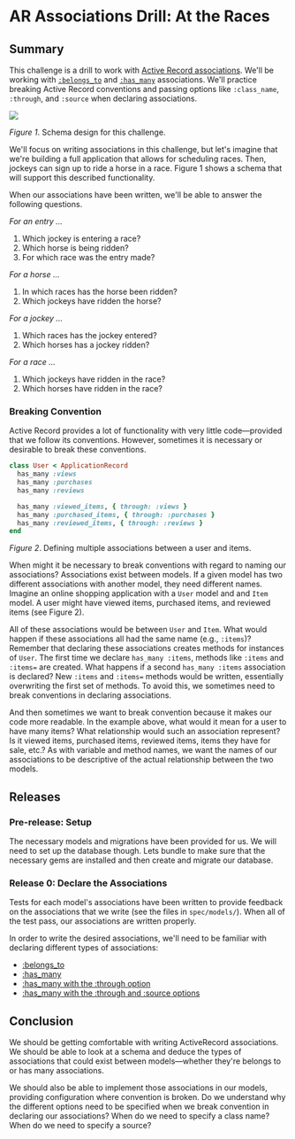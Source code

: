 # AR Associations Drill: At the Races

## Summary
This challenge is a drill to work with [Active Record associations][RailsGuides Associations].  We'll be working with [`:belongs_to`][belongs_to] and [`:has_many`][has_many] associations.  We'll practice breaking Active Record conventions and passing options like `:class_name`, `:through`, and `:source` when declaring associations.

![](races_schema.png)

*Figure 1*. Schema design for this challenge.

We'll focus on writing associations in this challenge, but let's imagine that we're building a full application that allows for scheduling races.  Then, jockeys can sign up to ride a horse in a race.  Figure 1 shows a schema that will support this described functionality. 

When our associations have been written, we'll be able to answer the following questions.

*For an entry ...*

1. Which jockey is entering a race?
2. Which horse is being ridden?
3. For which race was the entry made?

*For a horse ...*

1. In which races has the horse been ridden?
2. Which jockeys have ridden the horse?

*For a jockey ...*

1. Which races has the jockey entered?
2. Which horses has a jockey ridden?

*For a race ...*

1. Which jockeys have ridden in the race?
2. Which horses have ridden in the race?


### Breaking Convention
Active Record provides a lot of functionality with very little code—provided that we follow its conventions.  However, sometimes it is necessary or desirable to break these conventions.

```ruby
class User < ApplicationRecord
  has_many :views
  has_many :purchases
  has_many :reviews

  has_many :viewed_items, { through: :views }
  has_many :purchased_items, { through: :purchases }
  has_many :reviewed_items, { through: :reviews }
end
```
*Figure 2*. Defining multiple associations between a user and items.

When might it be necessary to break conventions with regard to naming our associations?  Associations exist between models.  If a given model has two different associations with another model, they need different names.  Imagine an online shopping application with a `User` model and and `Item` model.  A user might have viewed items, purchased items, and reviewed items (see Figure 2).  

All of these associations would be between `User` and `Item`. What would happen if these associations all had the same name (e.g., `:items`)?  Remember that declaring these associations creates methods for instances of `User`.  The first time we declare `has_many :items`, methods like `:items` and `:items=` are created.  What happens if a second `has_many :items` association is declared?  New `:items` and `:items=` methods would be written, essentially overwriting the first set of methods.  To avoid this, we sometimes need to break conventions in declaring associations.

And then sometimes we want to break convention because it makes our code more readable.  In the example above, what would it mean for a user to have many items?  What relationship would such an association represent?  Is it viewed items, purchased items, reviewed items, items they have for sale, etc.?  As with variable and method names, we want the names of our associations to be descriptive of the actual relationship between the two models.


## Releases

### Pre-release: Setup
The necessary models and migrations have been provided for us.  We will need to set up the database though.  Lets bundle to make sure that the necessary gems are installed and then create and migrate our database.


### Release 0: Declare the Associations
Tests for each model's associations have been written to provide feedback on the associations that we write (see the files in `spec/models/`).  When all of the test pass, our associations are written properly.

In order to write the desired associations, we'll need to be familiar with declaring different types of associations:

- [:belongs_to][RailsGuides belongs_to]
- [:has_many][RailsGuides has_many]
- [:has_many with the :through option][RailsGuides has_many through]
- [:has_many with the :through and :source options][StackOverflow on source]


## Conclusion
We should be getting comfortable with writing ActiveRecord associations.  We should be able to look at a schema and deduce the types of associations that could exist between models—whether they're belongs to or has many associations.  

We should also be able to implement those associations in our models, providing configuration where convention is broken.  Do we understand why the different options need to be specified when we break convention in declaring our associations?  When do we need to specify a class name?  When do we need to specify a source?

[belongs_to]: http://apidock.com/rails/ActiveRecord/Associations/ClassMethods/belongs_to
[has_many]: http://apidock.com/rails/v4.2.1/ActiveRecord/Associations/ClassMethods/has_many
[RailsGuides Associations]: http://guides.rubyonrails.org/association_basics.html
[RailsGuides belongs_to]: http://guides.rubyonrails.org/association_basics.html#the-belongs-to-association
[RailsGuides has_many]: http://guides.rubyonrails.org/association_basics.html#the-has-many-association
[RailsGuides has_many through]: http://guides.rubyonrails.org/association_basics.html#the-has-many-through-association
[StackOverflow on source]: http://stackoverflow.com/questions/4632408/need-help-to-understand-source-option-of-has-one-has-many-through-of-rails
